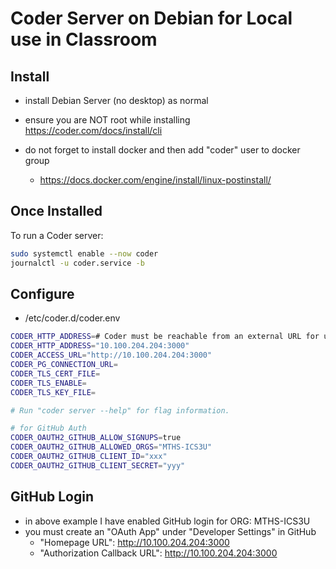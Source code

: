 # Coder Server on Debian for Local use in Classroom

## Install
- install Debian Server (no desktop) as normal
- ensure you are NOT root while installing
https://coder.com/docs/install/cli

- do not forget to install docker and then add "coder" user to docker group
  - https://docs.docker.com/engine/install/linux-postinstall/

## Once Installed

To run a Coder server:
```sh
sudo systemctl enable --now coder
journalctl -u coder.service -b
```

## Configure

- /etc/coder.d/coder.env
```sh
CODER_HTTP_ADDRESS=# Coder must be reachable from an external URL for users and workspaces to connect.
CODER_HTTP_ADDRESS="10.100.204.204:3000"
CODER_ACCESS_URL="http://10.100.204.204:3000"
CODER_PG_CONNECTION_URL=
CODER_TLS_CERT_FILE=
CODER_TLS_ENABLE=
CODER_TLS_KEY_FILE=

# Run "coder server --help" for flag information.

# for GitHub Auth
CODER_OAUTH2_GITHUB_ALLOW_SIGNUPS=true
CODER_OAUTH2_GITHUB_ALLOWED_ORGS="MTHS-ICS3U"
CODER_OAUTH2_GITHUB_CLIENT_ID="xxx"
CODER_OAUTH2_GITHUB_CLIENT_SECRET="yyy"
```

## GitHub Login

- in above example I have enabled GitHub login for ORG: MTHS-ICS3U
- you must create an "OAuth App" under "Developer Settings" in GitHub
  - "Homepage URL": http://10.100.204.204:3000
  - "Authorization Callback URL": http://10.100.204.204:3000
